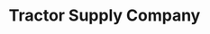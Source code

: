 ---
title: "Tractor Supply Company"
url: /port-charlotte/tractor-supply-company/
shop: Dorfladen
---